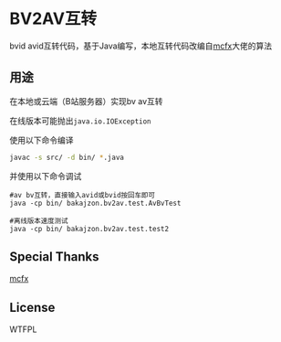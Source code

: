 # BV2AV互转

bvid avid互转代码，基于Java编写，本地互转代码改编自[mcfx](https://www.zhihu.com/question/381784377/answer/1099438784)大佬的算法



## 用途

在本地或云端（B站服务器）实现bv av互转

在线版本可能抛出`java.io.IOException`



使用以下命令编译

```sh
javac -s src/ -d bin/ *.java
```

并使用以下命令调试

``` shell
#av bv互转，直接输入avid或bvid按回车即可
java -cp bin/ bakajzon.bv2av.test.AvBvTest

#离线版本速度测试
java -cp bin/ bakajzon.bv2av.test.test2
```



## Special Thanks

[mcfx](https://www.zhihu.com/question/381784377/answer/1099438784)



## License

WTFPL